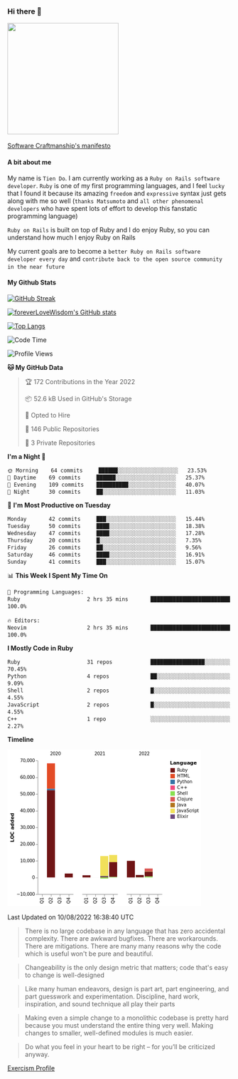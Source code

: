 ### Hi there 👋

<!--
**foreverLoveWisdom/foreverLoveWisdom** is a ✨ _special_ ✨ repository because its `README.md` (this file) appears on your GitHub profile.

Here are some ideas to get you started:

- 🔭 I’m currently working on ...
- 🌱 I’m currently learning ...
- 👯 I’m looking to collaborate on ...
- 🤔 I’m looking for help with ...
- 💬 Ask me about ...
- 📫 How to reach me: ...
- 😄 Pronouns: ...
- ⚡ Fun fact: ...
-->

<img src="https://codecondo.com/wp-content/uploads/2017/09/railslogo.png" width="250" height="250">

[Software Craftmanship's manifesto](http://manifesto.softwarecraftsmanship.org/)

#### A bit about me
My name is `Tien Do`. I am currently working as a `Ruby on Rails software developer`. `Ruby` is one of my first programming languages, and I feel `lucky` that I found it because its amazing `freedom` and `expressive` syntax just gets along with me so well (`thanks Matsumoto` and `all other phenomenal developers` who have spent lots of effort to develop this fanstatic programming language)

`Ruby on Rails` is built on top of Ruby and I do enjoy Ruby, so you can understand how much I enjoy Ruby on Rails

My current goals are to become a `better Ruby on Rails software developer every day` and `contribute back to the open source community in the near future`

#### My Github Stats

[![GitHub Streak](https://github-readme-streak-stats.herokuapp.com/?user=foreverLoveWisdom&theme=dracula)](https://git.io/streak-stats)
&nbsp;
&nbsp;

[![foreverLoveWisdom's GitHub stats](https://github-readme-stats.vercel.app/api?username=foreverLoveWisdom&show_icons=true&theme=react&count_private=true)](https://github.com/anuraghazra/github-readme-stats)

[![Top Langs](https://github-readme-stats.vercel.app/api/top-langs/?username=foreverLoveWisdom&show_icons=true&theme=vue-dark)](https://github.com/anuraghazra/github-readme-stats)

<!--START_SECTION:waka-->
![Code Time](http://img.shields.io/badge/Code%20Time-1%2C156%20hrs%2036%20mins-blue)

![Profile Views](http://img.shields.io/badge/Profile%20Views-0-blue)

**🐱 My GitHub Data** 

> 🏆 172 Contributions in the Year 2022
 > 
> 📦 52.6 kB Used in GitHub's Storage 
 > 
> 💼 Opted to Hire
 > 
> 📜 146 Public Repositories 
 > 
> 🔑 3 Private Repositories  
 > 
**I'm a Night 🦉** 

```text
🌞 Morning    64 commits     ██████░░░░░░░░░░░░░░░░░░░   23.53% 
🌆 Daytime    69 commits     ██████░░░░░░░░░░░░░░░░░░░   25.37% 
🌃 Evening    109 commits    ██████████░░░░░░░░░░░░░░░   40.07% 
🌙 Night      30 commits     ██░░░░░░░░░░░░░░░░░░░░░░░   11.03%

```
📅 **I'm Most Productive on Tuesday** 

```text
Monday       42 commits     ███░░░░░░░░░░░░░░░░░░░░░░   15.44% 
Tuesday      50 commits     ████░░░░░░░░░░░░░░░░░░░░░   18.38% 
Wednesday    47 commits     ████░░░░░░░░░░░░░░░░░░░░░   17.28% 
Thursday     20 commits     █░░░░░░░░░░░░░░░░░░░░░░░░   7.35% 
Friday       26 commits     ██░░░░░░░░░░░░░░░░░░░░░░░   9.56% 
Saturday     46 commits     ████░░░░░░░░░░░░░░░░░░░░░   16.91% 
Sunday       41 commits     ███░░░░░░░░░░░░░░░░░░░░░░   15.07%

```


📊 **This Week I Spent My Time On** 

```text
💬 Programming Languages: 
Ruby                     2 hrs 35 mins       █████████████████████████   100.0%

🔥 Editors: 
Neovim                   2 hrs 35 mins       █████████████████████████   100.0%

```

**I Mostly Code in Ruby** 

```text
Ruby                     31 repos            █████████████████░░░░░░░░   70.45% 
Python                   4 repos             ██░░░░░░░░░░░░░░░░░░░░░░░   9.09% 
Shell                    2 repos             █░░░░░░░░░░░░░░░░░░░░░░░░   4.55% 
JavaScript               2 repos             █░░░░░░░░░░░░░░░░░░░░░░░░   4.55% 
C++                      1 repo              ░░░░░░░░░░░░░░░░░░░░░░░░░   2.27%

```


**Timeline**

![Chart not found](https://raw.githubusercontent.com/foreverLoveWisdom/foreverLoveWisdom/main/charts/bar_graph.png) 


 Last Updated on 10/08/2022 16:38:40 UTC
<!--END_SECTION:waka-->


> There is no large codebase in any language that has zero accidental complexity. There are awkward bugfixes. There are workarounds. There are mitigations.
> There are many many reasons why the code which is useful won't be pure and beautiful.

> Changeability is the only design metric that matters; code that's easy to change is well-designed

> Like many human endeavors, design is part art, part engineering, and part guesswork and experimentation. Discipline, hard work, inspiration, and sound technique all play their parts

> Mak­ing even a sim­ple change to a mono­lith­ic code­base is pret­ty hard because you must under­stand the entire thing very well. Mak­ing changes to small­er, well-defined mod­ules is much easier.
 
 > Do what you feel in your heart to be right – for you’ll be criticized anyway.
 
[Exercism Profile](https://exercism.org/profiles/foreverLoveWisdom)

